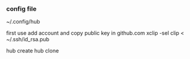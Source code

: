 ### config file 
~/.config/hub

first use add account and copy public key in github.com
xclip -sel clip < ~/.ssh/id_rsa.pub

hub create
hub clone 


